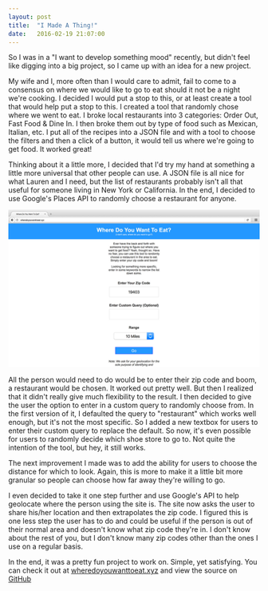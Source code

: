```yaml
---
layout: post
title:  "I Made A Thing!"
date:   2016-02-19 21:07:00
---
```


So I was in a "I want to develop something mood" recently, but didn't feel like digging into a big project, so I came up with an idea for a new project.  

My wife and I, more often than I would care to admit, fail to come to a consensus on where we would like to go to eat should it not be a night we're cooking.  I decided I would put a stop to this, or at least create a tool that would help put a stop to this.  I created a tool that randomly chose where we went to eat.  I broke local restaurants into 3 categories: Order Out, Fast Food & Dine In.  I then broke them out by type of food such as Mexican, Italian, etc.  I put all of the recipes into a JSON file and with a tool to choose the filters and then a click of a button, it would tell us where we're going to get food.  It worked great!

Thinking about it a little more, I decided that I'd try my hand at something a little more universal that other people can use.  A JSON file is all nice for what Lauren and I need, but the list of restaurants probably isn't all that useful for someone living in New York or California.  In the end, I decided to use Google's Places API to randomly choose a restaurant for anyone.  

<div class="image"><img src="/assets/images/projects/where-do-you-want-to-eat.jpg" alt="Where Do You Want To Eat" /></div>

All the person would need to do would be to enter their zip code and boom, a restaurant would be chosen.  It worked out pretty well.  But then I realized that it didn't really give much flexibility to the result.  I then decided to give the user the option to enter in a custom query to randomly choose from.  In the first version of it, I defaulted the query to "restaurant" which works well enough, but it's not the most specific.  So I added a new textbox for users to enter their custom query to replace the default.  So now, it's even possible for users to randomly decide which shoe store to go to.  Not quite the intention of the tool, but hey, it still works.

The next improvement I made was to add the ability for users to choose the distance for which to look.  Again, this is more to make it a little bit more granular so people can choose how far away they're willing to go.

I even decided to take it one step further and use Google's API to help geolocate where the person using the site is.  The site now asks the user to share his/her location and then extrapolates the zip code.  I figured this is one less step the user has to do and could be useful if the person is out of their normal area and doesn't know what zip code they're in.  I don't know about the rest of you, but I don't know many zip codes other than the ones I use on a regular basis.

In the end, it was a pretty fun project to work on.  Simple, yet satisfying.  You can check it out at <a href="http://wheredoyouwanttoeat.xyz" target="_blank" rel="noopener">wheredoyouwanttoeat.xyz</a> and view the source on <a href="https://github.com/kpwags/Where-Do-You-Want-To-Eat" target="_blank" rel="noopener">GitHub</a>